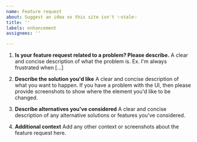 ```yaml
---
name: Feature request
about: Suggest an idea so this site isn't ✨stale✨
title: ''
labels: enhancement
assignees: ''

---
```


1. **Is your feature request related to a problem? Please describe.**
A clear and concise description of what the problem is. Ex. I'm always frustrated when [...]

1. **Describe the solution you'd like**
A clear and concise description of what you want to happen. If you have a problem with the UI, then please provide screenshots to show where the element you'd like to be changed.

1. **Describe alternatives you've considered**
A clear and concise description of any alternative solutions or features you've considered.

1. **Additional context**
Add any other context or screenshots about the feature request here.
